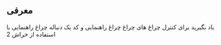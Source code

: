 ## معرفی

یاد بگیرید برای کنترل چراغ های چراغ چراغ راهنمایی و کد یک دنباله چراغ راهنمایی با استفاده از خراش 2